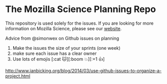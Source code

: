 # The Mozilla Science Planning Repo

This repository is used solely for the issues. If you are looking for more information on Mozilla Science, please see our [website](https://www.mozillascience.org/).


Advice from @simonwex on Github issues on planning

1. Make the issues the size of your sprints (one week)
2. make sure each issue has a clear owner
3. Use lots of emojis [:cat :cat:][:boom :boom:][:+1 :+1:]

http://www.ianbicking.org/blog/2014/03/use-github-issues-to-organize-a-project.html


